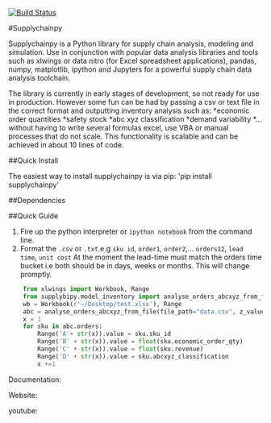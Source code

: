 [![Build Status](https://travis-ci.org/KevinFasusi/supplychainpy.svg?branch=master)](https://travis-ci.org/KevinFasusi/supplychainpy?branch=master)

#Supplychainpy

Supplychainpy is a Python library for supply chain analysis, modeling and simulation. Use in conjunction with popular
data analysis libraries and tools such as xlwings or data nitro (for Excel spreadsheet applications), pandas,
numpy, matplotlib, ipython and Jupyters for a powerful supply chain data analysis toolchain.

The library is currently in early stages of development, so not ready for use in production. However some fun can be had
by passing a csv or text file in the correct format and outputting inventory analysis such as:
*economic order quantities
*safety stock
*abc xyz classification
*demand variability
*...
without having to write several formulas excel, use VBA or manual processes that do not scale. This functionality is
scalable and can be achieved in about 10 lines of code.

##Quick Install

The easiest way to install supplychainpy is via pip: 'pip install supplychainpy'

##Dependencies

##Quick Guide
1. Fire up the python interpreter or `ipython notebook` from the command line.
2. Format the `.csv` or `.txt`.e.g `sku id`, `order1`, `order2`,... `orders12`, `lead time`, `unit cost`
At the moment the lead-time must match the orders time bucket i.e both should be in days, weeks or months. This will
change promptly.


```python
	from xlwings import Workbook, Range
    from supplybipy.model_inventory import analyse_orders_abcxyz_from_file
    wb = Workbook(r'~/Desktop/test.xlsx'), Range
    abc = analyse_orders_abcxyz_from_file(file_path="data.csv", z_value= 1.28, reorder_cost=5000, file_type="csv")
    x = 1
    for sku in abc.orders:
        Range('A'+ str(x)).value = sku.sku_id
        Range('B' + str(x)).value = float(sku.economic_order_qty)
        Range('C' + str(x)).value = float(sku.revenue)
        Range('D' + str(x)).value = sku.abcxyz_classification
        x +=1
```


Documentation:

Website:

youtube:



